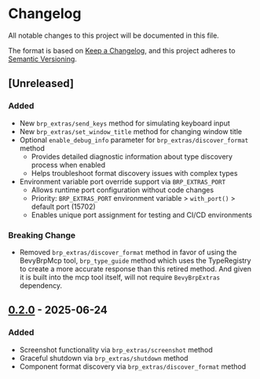# Changelog

All notable changes to this project will be documented in this file.

The format is based on [Keep a Changelog](https://keepachangelog.com/en/1.1.0/),
and this project adheres to [Semantic Versioning](https://semver.org/spec/v2.0.0.html).

## [Unreleased]

### Added
- New `brp_extras/send_keys` method for simulating keyboard input
- New `brp_extras/set_window_title` method for changing window title
- Optional `enable_debug_info` parameter for `brp_extras/discover_format` method
  - Provides detailed diagnostic information about type discovery process when enabled
  - Helps troubleshoot format discovery issues with complex types
- Environment variable port override support via `BRP_EXTRAS_PORT`
  - Allows runtime port configuration without code changes
  - Priority: `BRP_EXTRAS_PORT` environment variable > `with_port()` > default port (15702)
  - Enables unique port assignment for testing and CI/CD environments

### Breaking Change
- Removed `brp_extras/discover_format` method in favor of using the BevyBrpMcp tool, `brp_type_guide` method which uses the TypeRegistry to create a more accurate response than this retired method. And given it is built into the mcp tool itself, will not require `BevyBrpExtras` dependency.

## [0.2.0] - 2025-06-24

### Added
- Screenshot functionality via `brp_extras/screenshot` method
- Graceful shutdown via `brp_extras/shutdown` method
- Component format discovery via `brp_extras/discover_format` method

[0.2.1]: https://github.com/natepiano/bevy_brp/extras/compare/v0.2.0...v0.2.1
[0.2.0]: https://github.com/natepiano/bevy_brp/extras/releases/tag/v0.2.0

